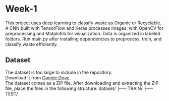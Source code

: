 # Week-1
This project uses deep learning to classify waste as Organic or Recyclable. A CNN built with TensorFlow and Keras processes images, with OpenCV for preprocessing and Matplotlib for visualization. Data is organized in labeled folders. Run main.py after installing dependencies to preprocess, train, and classify waste efficiently.
## Dataset
The dataset is too large to include in the repository.  
Download it from [Google Drive](https://drive.google.com/file/d/1nQmRpsPgaX-H5B5Ov7CaxPLeqH-9WoZR/view?usp=sharing).  
The dataset comes as a ZIP file. After downloading and extracting the ZIP file, place the files in the following structure:
dataset/
├── TRAIN/
├── TEST/
